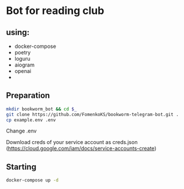 # Bot for reading club
## using:
- docker-compose
- poetry
- loguru
- aiogram
- openai
- 

## Preparation
```sh
mkdir bookworm_bot && cd $_
git clone https://github.com/FomenkoKS/bookworm-telegram-bot.git .
cp example.env .env
```
Change .env

Download creds of your service account as creds.json (https://cloud.google.com/iam/docs/service-accounts-create)

## Starting
```sh
docker-compose up -d
```
